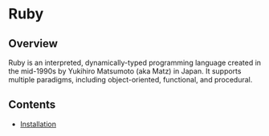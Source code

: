 # Ruby

## Overview

Ruby is an interpreted, dynamically-typed programming language created in the
mid-1990s by Yukihiro Matsumoto (aka Matz) in Japan. It supports multiple
paradigms, including object-oriented, functional, and procedural.

## Contents

- [Installation](./installation.md)
